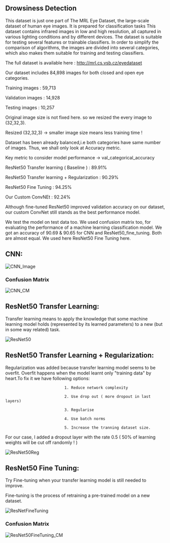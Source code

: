 ## Drowsiness Detection

This dataset is just one part of The MRL Eye Dataset, the large-scale dataset of human eye images. It is prepared for classification tasks This dataset contains infrared images in low and high resolution, all captured in various lighting conditions and by different devices. The dataset is suitable for testing several features or trainable classifiers. In order to simplify the comparison of algorithms, the images are divided into several categories, which also makes them suitable for training and testing classifiers.

The full dataset is available here : http://mrl.cs.vsb.cz/eyedataset

Our dataset includes 84,898 images for both closed and open eye categories.

Training images : 59,713

Validation images : 14,928

Testing images : 10,257

Original image size is not fixed here. so we resized the every image to (32,32,3).

Resized (32,32,3) -> smaller image size means less training time !

Dataset has been already balanced,i.e both categories have same number of images. Thus, we shall only look at Accuracy metric.

Key metric to consider model performance -> val_categorical_accuracy

ResNet50 Transfer learning ( Baseline ) : 89.91%

ResNet50 Transfer learning + Regularization : 90.29%

ResNet50 Fine Tuning : 94.25%

Our Custom ConvNEt : 92.24%

Although fine-tuned ResNet50 improved validation accuracy on our dataset, our custom ConvNet still stands as the best performance model.

We test the model on test data too. We used confusion matrix too, for evaluating the performance of a machine learning classification model. We got an accuracy of 90.69 & 90.65 for CNN and ResNet50_fine_tuning. Both are almost equal. We used here ResNet50 Fine Tuning here. 

## CNN:

![CNN_Image](https://github.com/saikarthiknaladala/Drowsiness_Detection_Project/assets/144606889/f348c8e4-a033-4977-b984-b04ff4b169be)

### Confusion Matrix

![CNN_CM](https://github.com/saikarthiknaladala/Drowsiness_Detection_Project/assets/144606889/8f075d85-32f4-47c3-acf9-16019c449cc2)

## ResNet50 Transfer Learning:
Transfer learning means to apply the knowledge that some machine learning model holds (represented by its learned parameters) to a new (but in some way related) task.

![ResNet50](https://github.com/saikarthiknaladala/Drowsiness_Detection_Project/assets/144606889/ffeb8b4c-0ed3-4973-9fc5-bd2a4b9d7207)

## ResNet50 Transfer Learning + Regularization:
Regularization was added because transfer learning model seems to be overfit. Overfit happens when the model learnt only "training data" by heart.To fix it we have following options:

                              1. Reduce network complexity
                              
                              2. Use drop out ( more dropout in last layers)
                              
                              3. Regularise
                              
                              4. Use batch norms
                              
                              5. Increase the tranning dataset size.
                              
For our case, I added a dropout layer with the rate 0.5 ( 50% of learning weights will be cut off randomly ! )

![ResNet50Reg](https://github.com/saikarthiknaladala/Drowsiness_Detection_Project/assets/144606889/2b6cf04d-d7ff-42fb-ac73-79e7769c5df4)

## ResNet50 Fine Tuning:
Try Fine-tuning when your transfer learning model is still needed to improve.

Fine-tuning is the process of retraining a pre-trained model on a new dataset. 

![ResNetFineTuning](https://github.com/saikarthiknaladala/Drowsiness_Detection_Project/assets/144606889/a7fb5ea3-f81c-4e43-904a-6f3543c32397)

### Confusion Matrix

![ResNet50FineTuning_CM](https://github.com/saikarthiknaladala/Drowsiness_Detection_Project/assets/144606889/c79067c3-7913-4b4c-8280-e85a58778bd5)
